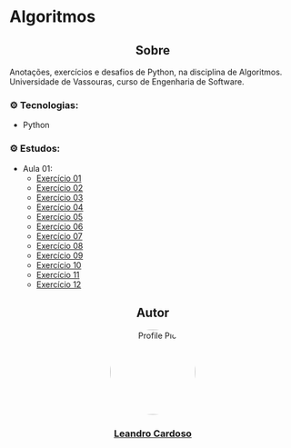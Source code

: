 # Algoritmos

<div align="center">
    <h2>Sobre</h2>
</div>

Anotações, exercícios e desafios de Python, na disciplina de Algoritmos.<br>
Universidade de Vassouras, curso de Engenharia de Software.<br>

### ⚙️ Tecnologias:
* Python

### ⚙️ Estudos:
* Aula 01:
    * [Exercício 01](https://github.com/Leandro-Cardoso/STUDY-Vassouras-Algoritmos/blob/main/aula1/exercicio01.py)
    * [Exercício 02](https://github.com/Leandro-Cardoso/STUDY-Vassouras-Algoritmos/blob/main/aula1/exercicio02.py)
    * [Exercício 03](https://github.com/Leandro-Cardoso/STUDY-Vassouras-Algoritmos/blob/main/aula1/exercicio03.py)
    * [Exercício 04](https://github.com/Leandro-Cardoso/STUDY-Vassouras-Algoritmos/blob/main/aula1/exercicio04.py)
    * [Exercício 05](https://github.com/Leandro-Cardoso/STUDY-Vassouras-Algoritmos/blob/main/aula1/exercicio05.py)
    * [Exercício 06](https://github.com/Leandro-Cardoso/STUDY-Vassouras-Algoritmos/blob/main/aula1/exercicio06.py)
    * [Exercício 07](https://github.com/Leandro-Cardoso/STUDY-Vassouras-Algoritmos/blob/main/aula1/exercicio07.py)
    * [Exercício 08](https://github.com/Leandro-Cardoso/STUDY-Vassouras-Algoritmos/blob/main/aula1/exercicio08.py)
    * [Exercício 09](https://github.com/Leandro-Cardoso/STUDY-Vassouras-Algoritmos/blob/main/aula1/exercicio09.py)
    * [Exercício 10](https://github.com/Leandro-Cardoso/STUDY-Vassouras-Algoritmos/blob/main/aula1/exercicio10.py)
    * [Exercício 11](https://github.com/Leandro-Cardoso/STUDY-Vassouras-Algoritmos/blob/main/aula1/exercicio11.py)
    * [Exercício 12](https://github.com/Leandro-Cardoso/STUDY-Vassouras-Algoritmos/blob/main/aula1/exercicio12.py)

<div align="center">
    <h2>Autor</h2>
    <a href="https://github.com/Leandro-Cardoso" target="_blank">
        <img src="https://avatars.githubusercontent.com/u/41876952?v=4" alt="Profile Pic" width="150" style="border-radius: 50%"/>
        <h3>Leandro Cardoso</h3>
    </a>
</div>
